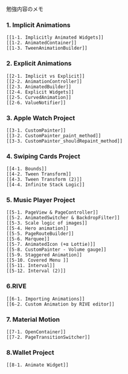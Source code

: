 勉強内容のメモ

### 1. Implicit Animations
	[[1-1. Implicitly Animated Widgets]]
	[[1-2. AnimatedContainer]]
	[[1-3. TweenAnimationBuilder]]

### 2. Explicit Animations
	[[2-1. Implicit vs Explicit]]
	[[2-2. AnimationController]]
	[[2-3. AnimatedBuilder]]
	[[2-4. Explicit Widgets]]
	[[2-5. CurvedAnimation]]
	[[2-6. ValueNotifier]]

### 3. Apple Watch Project
	[[3-1. CustomPainter]]
	[[3-2. CustomPainter_paint_method]]
	[[3-3. CustomPainter_shouldRepaint_method]]

### 4. Swiping Cards Project
	[[4-1. Bounds]]
	[[4-2. Tween Transform]]
	[[4-3. Tween Transform (2)]]
	[[4-4. Infinite Stack Logic]]

### 5. Music Player Project
	[[5-1. PageView & PageController]]
	[[5-2. AnimatedSwitcher & BackdropFilter]]
	[[5-3. Scale logic of images]]
	[[5-4. Hero animation]]
	[[5-5. PageRouteBuilder]]
	[[5-6. Marquee]]
	[[5-7. AnimatedIcon (+α Lottie)]]
	[[5-8. CustomPainter - Volume gauge]]
	[[5-9. Staggered Animation]]
	[[5-10. Covered Menu ]]
	[[5-11. Interval]]
	[[5-12. Interval (2)]]

### 6.RIVE
	[[6-1. Importing Animations]]
	[[6-2. Custom Animation by RIVE editor]]

### 7. Material Motion
	[[7-1. OpenContainer]]
	[[7-2. PageTransitionSwitcher]]

### 8.Wallet Project
	[[8-1. Animate Widget]]
	